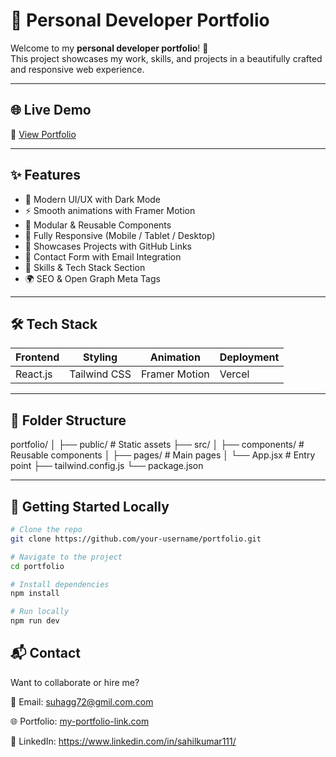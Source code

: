 # 🚀 Personal Developer Portfolio


Welcome to my **personal developer portfolio**! 🎉  
This project showcases my work, skills, and projects in a beautifully crafted and responsive web experience.

---

## 🌐 Live Demo

🔗 [View Portfolio](https://sahilkumar-portfolio.vercel.app/)

---


## ✨ Features

- 🌙 Modern UI/UX with Dark Mode
- ⚡ Smooth animations with Framer Motion
- 🧩 Modular & Reusable Components
- 📱 Fully Responsive (Mobile / Tablet / Desktop)
- 📂 Showcases Projects with GitHub Links
- 📧 Contact Form with Email Integration
- 🧠 Skills & Tech Stack Section
- 🌍 SEO & Open Graph Meta Tags

---

## 🛠️ Tech Stack

| Frontend  | Styling       | Animation     | Deployment |
|-----------|---------------|---------------|------------|
| React.js  | Tailwind CSS  | Framer Motion | Vercel     |

---

## 📁 Folder Structure

portfolio/
│
├── public/ # Static assets
├── src/
│ ├── components/ # Reusable components
│ ├── pages/ # Main pages
│ └── App.jsx # Entry point
├── tailwind.config.js
└── package.json


---

## 🚀 Getting Started Locally

```bash
# Clone the repo
git clone https://github.com/your-username/portfolio.git

# Navigate to the project
cd portfolio

# Install dependencies
npm install

# Run locally
npm run dev
```

## 📬 Contact
Want to collaborate or hire me?

📧 Email: suhagg72@gmil.com.com

🌐 Portfolio: [my-portfolio-link.com](https://sahilkumar-portfolio.vercel.app/)

💼 LinkedIn: https://www.linkedin.com/in/sahilkumar111/
